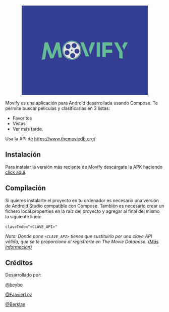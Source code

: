 <p align="center">
  <img src="app/src/main/res/drawable/movify_title_1.jpg" width="400"/>
</p>

Movify es una aplicación para Android desarrollada usando Compose. Te permite buscar peliculas y clasificarlas en 3 listas:
- Favoritos
- Vistas
- Ver más tarde.

Usa la API de https://www.themoviedb.org/

## Instalación

Para instalar la versión más reciente de Movify descárgate la APK haciendo [click aquí](https://github.com/beybo/Movify/releases/latest/download/Movify.apk).

## Compilación

Si quieres instalarte el proyecto en tu ordenador es necesario una versión de Android Studio compatible con Compose. También es necesario crear un fichero local.properties en la raíz del proyecto y agregar al final del mismo la siguiente linea:

``claveTmdb="<CLAVE_API>"``

_Nota: Donde pone ``<CLAVE_API>`` tienes que sustituirlo por una clave API válida, que se te proporciona al registrarte en The Movie Database. [(Más información)](https://developers.themoviedb.org/3/getting-started/authentication)_

## Créditos

Desarrollado por:

[@beybo](https://github.com/beybo)

[@FJavierLoz](https://github.com/FJavierLoz)

[@Berklan](https://github.com/Berklan)
